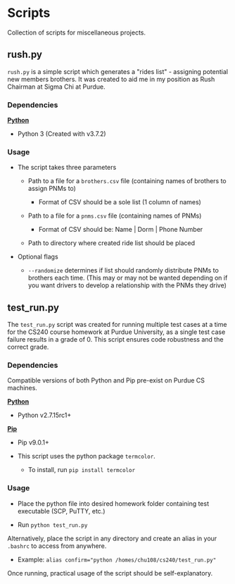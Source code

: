 # Scripts

Collection of scripts for miscellaneous projects.

## rush.py

`rush.py` is a simple script which generates a "rides list" - assigning potential new members brothers. It was created to aid me in my position as Rush Chairman at Sigma Chi at Purdue.

### Dependencies

**[Python](https://www.python.org/about/gettingstarted/)**

-   Python 3 (Created with v3.7.2)
    

### Usage

-   The script takes three parameters
    
    -   Path to a file for a `brothers.csv` file (containing names of brothers to assign PNMs to)
        
        -   Format of CSV should be a sole list (1 column of names)
            
    -   Path to a file for a `pnms.csv` file (containing names of PNMs)
        
        -   Format of CSV should be: Name | Dorm | Phone Number
            
    -   Path to directory where created ride list should be placed
        
-   Optional flags
    
    -   `--randomize` determines if list should randomly distribute PNMs to brothers each time. (This may or may not be wanted depending on if you want drivers to develop a relationship with the PNMs they drive)
        

## test_run.py

The `test_run.py` script was created for running multiple test cases at a time for the CS240 course homework at Purdue University, as a single test case failure results in a grade of 0. This script ensures code robustness and the correct grade.

### Dependencies

Compatible versions of both Python and Pip pre-exist on Purdue CS machines.

**[Python](https://www.python.org/about/gettingstarted/)**

-   Python v2.7.15rc1+
    

**[Pip](https://pypi.org/project/pip/)**

-   Pip v9.0.1+
    
-   This script uses the python package `termcolor`.
    
    -   To install, run `pip install termcolor`
        

### Usage

-   Place the python file into desired homework folder containing test executable (SCP, PuTTY, etc.)
    
-   Run `python test_run.py`
    

Alternatively, place the script in any directory and create an alias in your `.bashrc` to access from anywhere.

-   Example: `alias confirm="python /homes/chu108/cs240/test_run.py"`
    

Once running, practical usage of the script should be self-explanatory.
